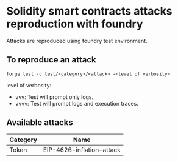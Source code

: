 # Solidity smart contracts attacks reproduction with foundry
Attacks are reproduced using foundry test environment.

## To reproduce an attack
```
forge test -c test/<category>/<attack> -<level of verbosity>
```
level of verbosity:
- vvv: Test will prompt only logs.
- vvvv: Test will prompt logs and execution traces.

## Available attacks

| Category          | Name                          |
|-------------------|-------------------------------|
|Token              |EIP-4626-inflation-attack      |
